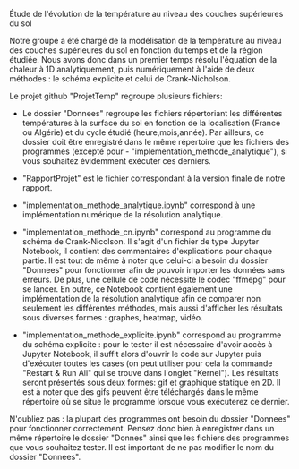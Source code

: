 Étude de l'évolution de la température au niveau des couches supérieures du sol

Notre groupe a été chargé de la modélisation de la température au niveau des couches supérieures du sol en fonction du temps et de la région étudiée.
Nous avons donc dans un premier temps résolu l'équation de la chaleur à 1D analytiquement, puis numériquement à l'aide de deux méthodes : le schéma explicite et celui de Crank-Nicholson.

Le projet github "ProjetTemp" regroupe plusieurs fichiers:

- Le dossier "Donnees" regroupe les fichiers répertoriant les différentes températures à la surface du sol en fonction de la localisation (France ou Algérie) et du cycle étudié (heure,mois,année). Par ailleurs, ce dossier doit être enregistré dans le même répertoire que les fichiers des programmes (excepté pour - "implementation_methode_analytique"), si vous souhaitez évidemment exécuter ces derniers.

- "RapportProjet" est le fichier correspondant à la version finale de notre rapport.

- "implementation_methode_analytique.ipynb" correspond à une implémentation numérique de la résolution analytique. 

- "implementation_methode_cn.ipynb" correspond au programme du schéma de Crank-Nicolson. Il s'agit d'un fichier de type Jupyter Notebook, il contient des commentaires d'explications pour chaque partie. Il est tout de même à noter que celui-ci a besoin du dossier "Donnees" pour fonctionner afin de pouvoir importer les données sans erreurs. De plus, une cellule de code nécessite le codec "ffmepg" pour se lancer. En outre, ce Notebook contient également une implémentation de la résolution analytique afin de comparer non seulement les différentes méthodes, mais aussi d'afficher les résultats sous diverses formes : graphes, heatmap, vidéo.

- "implementation_methode_explicite.ipynb" correspond au programme du schéma explicite : pour le tester il est nécessaire d'avoir accès à Jupyter Notebook, 
il suffit alors d'ouvrir le code sur Jupyter puis d'exécuter toutes les cases (on peut utiliser pour cela la commande "Restart & Run All" qui se trouve dans l'onglet "Kernel"). Les résultats seront présentés sous deux formes: gif et graphique statique en 2D. Il est à noter que des gifs peuvent être téléchargés dans le même répertoire où se situe le programme lorsque vous exécuterez ce dernier.



N'oubliez pas : la plupart des programmes ont besoin du dossier "Donnees" pour fonctionner correctement.
Pensez donc bien à enregistrer dans un même répertoire le dossier "Donnes" ainsi que les fichiers des programmes que vous souhaitez tester.
Il est important de ne pas modifier le nom du dossier "Donnees".
